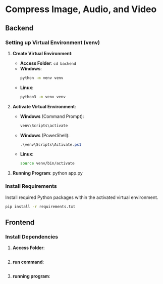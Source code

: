 # Compress Image, Audio, and Video

## Backend

### Setting up Virtual Environment (venv)

1. **Create Virtual Environment**:

   - **Access Folder**:
     `cd backend
    `
   - **Windows**:
     ```cmd
     python -m venv venv
     ```
   - **Linux**:
     ```bash
     python3 -m venv venv
     ```

2. **Activate Virtual Environment**:
   - **Windows** (Command Prompt):
     ```cmd
     venv\Scripts\activate
     ```
   - **Windows** (PowerShell):
     ```powershell
     .\venv\Scripts\Activate.ps1
     ```
   - **Linux**:
     ```bash
     source venv/bin/activate
     ```
3. **Running Program**:
   python app.py

### Install Requirements

Install required Python packages within the activated virtual environment.

```bash
pip install -r requirements.txt
```

## Frontend

### Install Dependencies

1. **Access Folder**:
   ```cd frontend

   ```
2. **run command**:
   ```npm install

   ```
3. **running program**:
   ```npm run dev

   ```
